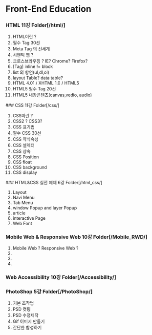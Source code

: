 # Front-End Education
### HTML 11강   Folder[/html/]
<ol>
  <li>HTML이란 ?</li>
  <li>필수 Tag 30선</li>
  <li>Meta Tag 의 신세계</li>
  <li>시멘틱 웹 ?</li>
  <li>크로스브라우징 ? IE? Chrome? Firefox?</li>
  <li>[Tag] inline != block </li>
  <li>list 의 향연(ul,dl,ol)</li>
  <li>layout Table? data table?</li>
  <li>HTML 4.01 / XHTML 1.0 / HTML5</li>
  <li>HTML5 필수 Tag 20선</li>
  <li>HTML5 내장콘텐츠(canvas,vedio, audio)</li>
</ol>
### CSS  11강   Folder[/css/]
<ol>
  <li>CSS이란 ?</li>
  <li>CSS2 ? CSS3?</li>
  <li>CSS 표기법</li>
  <li>필수 CSS 30선</li>
  <li>CSS 약식속성</li>
  <li>CSS 셀렉터</li>
  <li>CSS 상속</li>
  <li>CSS Position</li>
  <li>CSS float</li>
  <li>CSS background</li>
  <li>CSS display</li>
</ol>
### HTML&CSS 실전 예제 6강   Folder[/html_css/]
<ol>
  <li>Layout</li>
  <li>Navi Menu</li>
  <li>Tab Menu</li>
  <li>window Popup and layer Popup</li>
  <li>article</li>
  <li>interactive Page</li>
  <li>Web Font</li>
</ol>

### Mobile Web & Responsive Web 10강   Folder[/Mobile_RWD/]
<ol>
  <li>Mobile Web ? Responsive Web ?</li>
  <li></li>
  <li></li>
  <li></li>
</ol>


### Web Accessibility  10강   Folder[/Accessibility/]


### PhotoShop 5강   Folder[/PhotoShop/]
<ol>
  <li>기본 조작법</li>
  <li>PSD 컷팅</li>
  <li>PSD 수정제작</li>
  <li>Gif 이미지 만들기</li>
  <li>간단한 합성하기</li>
</ol>
